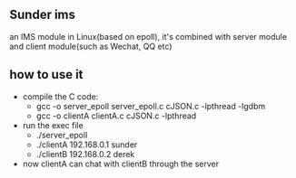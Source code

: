 ## Sunder ims
an IMS module in Linux(based on epoll), it's combined with server module and client module(such as Wechat, QQ etc)

## how to use it

* compile the C code:
    *  gcc -o server_epoll server_epoll.c cJSON.c -lpthread -lgdbm
    *  gcc -o clientA clientA.c cJSON.c -lpthread
* run the exec file
    * ./server_epoll 
    * ./clientA 192.168.0.1 sunder
    * ./clientB 192.168.0.2 derek
* now clientA can chat with clientB through the server